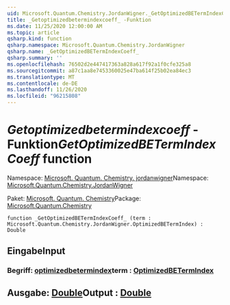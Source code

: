 ```yaml
---
uid: Microsoft.Quantum.Chemistry.JordanWigner._GetOptimizedBETermIndexCoeff_
title: _Getoptimizedbetermindexcoeff_ -Funktion
ms.date: 11/25/2020 12:00:00 AM
ms.topic: article
qsharp.kind: function
qsharp.namespace: Microsoft.Quantum.Chemistry.JordanWigner
qsharp.name: _GetOptimizedBETermIndexCoeff_
qsharp.summary: ''
ms.openlocfilehash: 76502d2e447417363a828a617f92a1f0cfe325a8
ms.sourcegitcommit: a87c1aa8e7453360025e47ba614f25b02ea84ec3
ms.translationtype: MT
ms.contentlocale: de-DE
ms.lasthandoff: 11/26/2020
ms.locfileid: "96215808"
---
```

# <a name="_getoptimizedbetermindexcoeff_-function"></a><span data-ttu-id="3ac93-102">_Getoptimizedbetermindexcoeff_ -Funktion</span><span class="sxs-lookup"><span data-stu-id="3ac93-102">_GetOptimizedBETermIndexCoeff_ function</span></span>

<span data-ttu-id="3ac93-103">Namespace: [Microsoft. Quantum. Chemistry. jordanwigner](xref:Microsoft.Quantum.Chemistry.JordanWigner)</span><span class="sxs-lookup"><span data-stu-id="3ac93-103">Namespace: [Microsoft.Quantum.Chemistry.JordanWigner](xref:Microsoft.Quantum.Chemistry.JordanWigner)</span></span>

<span data-ttu-id="3ac93-104">Paket: [Microsoft. Quantum. Chemistry](https://nuget.org/packages/Microsoft.Quantum.Chemistry)</span><span class="sxs-lookup"><span data-stu-id="3ac93-104">Package: [Microsoft.Quantum.Chemistry](https://nuget.org/packages/Microsoft.Quantum.Chemistry)</span></span>




```qsharp
function _GetOptimizedBETermIndexCoeff_ (term : Microsoft.Quantum.Chemistry.JordanWigner.OptimizedBETermIndex) : Double
```


## <a name="input"></a><span data-ttu-id="3ac93-105">Eingabe</span><span class="sxs-lookup"><span data-stu-id="3ac93-105">Input</span></span>

### <a name="term--optimizedbetermindex"></a><span data-ttu-id="3ac93-106">Begriff: [optimizedbetermindex](xref:Microsoft.Quantum.Chemistry.JordanWigner.OptimizedBETermIndex)</span><span class="sxs-lookup"><span data-stu-id="3ac93-106">term : [OptimizedBETermIndex](xref:Microsoft.Quantum.Chemistry.JordanWigner.OptimizedBETermIndex)</span></span>





## <a name="output--double"></a><span data-ttu-id="3ac93-107">Ausgabe: [Double](xref:microsoft.quantum.lang-ref.double)</span><span class="sxs-lookup"><span data-stu-id="3ac93-107">Output : [Double](xref:microsoft.quantum.lang-ref.double)</span></span>

